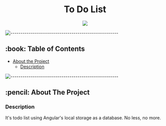 <h1 align="center">To Do List</h1>

<div align="center">
<img src="https://img.shields.io/badge/angular-%23DD0031.svg?style=for-the-badge&logo=angular&logoColor=white">
</div>

![-----------------------------------------------------](https://raw.githubusercontent.com/andreasbm/readme/master/assets/lines/rainbow.png)


<!-- TABLE OF CONTENTS -->
<h2 id="table-of-contents"> :book: Table of Contents</h2>

* [About the Project](#about-the-project) 
  * [Description](#about-project)

![-----------------------------------------------------](https://raw.githubusercontent.com/andreasbm/readme/master/assets/lines/rainbow.png)

<h2 id="about-the-project"> :pencil: About The Project</h2>

<h3 id="about-project">Description</h3>

It's todo list using Angular's local storage as a database. No less, no more.
